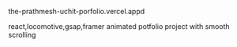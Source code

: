 
the-prathmesh-uchit-porfolio.vercel.appd 

react,locomotive,gsap,framer animated potfolio project with smooth scrolling 
